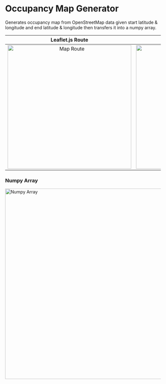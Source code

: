 # Occupancy Map Generator
Generates occupancy map from OpenStreetMap data given start latitude & longitude and end latitude & longitude then transfers it into a numpy array.

Leaflet.js Route             |  Generated Occupancy Map
:-------------------------:|:-------------------------:
<img width="400" alt="Map Route" src="https://user-images.githubusercontent.com/30157714/173250468-593709bc-8c0e-4c13-bc1c-1f3c232ac691.png">|<img width="400" alt="Occupancy Map" src="https://user-images.githubusercontent.com/30157714/173250465-202e6c23-8131-4df8-85e2-f44d00dfb2c1.png">

### Numpy Array
<img width="616" alt="Numpy Array" src="https://user-images.githubusercontent.com/30157714/173250595-30d8823e-d9ed-448c-9390-f23509206a2b.png">

